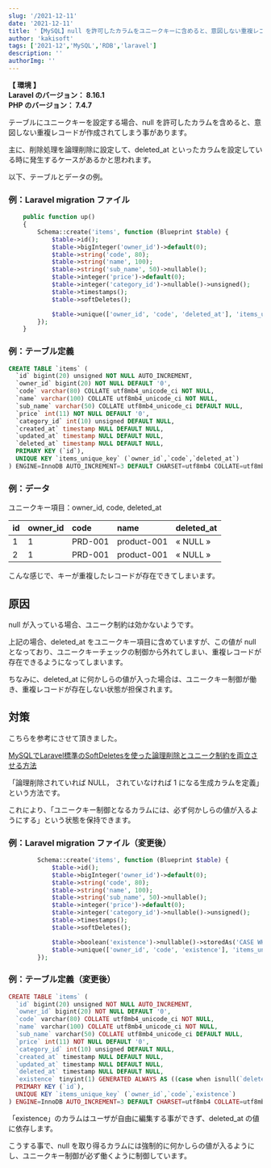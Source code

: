 ```yaml
---
slug: '/2021-12-11'
date: '2021-12-11'
title: '【MySQL】null を許可したカラムをユニークキーに含めると、意図しない重複レコードが許可されてしまう（deleted_at）'
author: 'kakisoft'
tags: ['2021-12','MySQL','RDB','laravel']
description: ''
authorImg: ''
---
```


**【 環境 】**  
**Laravel のバージョン： 8.16.1**  
**PHP のバージョン： 7.4.7**  


テーブルにユニークキーを設定する場合、null を許可したカラムを含めると、意図しない重複レコードが作成されてしまう事があります。  

主に、削除処理を論理削除に設定して、deleted_at といったカラムを設定している時に発生するケースがあるかと思われます。  

以下、テーブルとデータの例。  

### 例：Laravel migration ファイル
```php
    public function up()
    {
        Schema::create('items', function (Blueprint $table) {
            $table->id();
            $table->bigInteger('owner_id')->default(0);
            $table->string('code', 80);
            $table->string('name', 100);
            $table->string('sub_name', 50)->nullable();
            $table->integer('price')->default(0);
            $table->integer('category_id')->nullable()->unsigned();
            $table->timestamps();
            $table->softDeletes();

            $table->unique(['owner_id', 'code', 'deleted_at'], 'items_unique_key');
        });
    }
```

### 例：テーブル定義
```sql
CREATE TABLE `items` (
  `id` bigint(20) unsigned NOT NULL AUTO_INCREMENT,
  `owner_id` bigint(20) NOT NULL DEFAULT '0',
  `code` varchar(80) COLLATE utf8mb4_unicode_ci NOT NULL,
  `name` varchar(100) COLLATE utf8mb4_unicode_ci NOT NULL,
  `sub_name` varchar(50) COLLATE utf8mb4_unicode_ci DEFAULT NULL,
  `price` int(11) NOT NULL DEFAULT '0',
  `category_id` int(10) unsigned DEFAULT NULL,
  `created_at` timestamp NULL DEFAULT NULL,
  `updated_at` timestamp NULL DEFAULT NULL,
  `deleted_at` timestamp NULL DEFAULT NULL,
  PRIMARY KEY (`id`),
  UNIQUE KEY `items_unique_key` (`owner_id`,`code`,`deleted_at`)
) ENGINE=InnoDB AUTO_INCREMENT=3 DEFAULT CHARSET=utf8mb4 COLLATE=utf8mb4_unicode_ci
```

### 例：データ

ユニークキー項目：owner\_id, code, deleted\_at  


|  id   |  owner_id  |  code     |  name         |  deleted_at  |
|:------|:-----------|:----------|:--------------|:-------------|
|  1    |  1         |  PRD-001  |  product-001  |  « NULL »    |
|  2    |  1         |  PRD-001  |  product-001  |  « NULL »    |


こんな感じで、キーが重複したレコードが存在できてしまいます。  


## 原因
null が入っている場合、ユニーク制約は効かないようです。  

上記の場合、deleted\_at をユニークキー項目に含めていますが、この値が null となっており、ユニークキーチェックの制御から外れてしまい、重複レコードが存在できるようになってしまいます。  

ちなみに、deleted\_at に何かしらの値が入った場合は、ユニークキー制御が働き、重複レコードが存在しない状態が担保されます。  


## 対策
こちらを参考にさせて頂きました。  

[MySQLでLaravel標準のSoftDeletesを使った論理削除とユニーク制約を両立させる方法](https://qiita.com/mpyw/items/d3e25860ecaaeb8340ab)  

「論理削除されていれば NULL， されていなければ 1 になる生成カラムを定義」という方法です。  

これにより、「ユニークキー制御となるカラムには、必ず何かしらの値が入るようにする」という状態を保持できます。  

### 例：Laravel migration ファイル（変更後）
```php
        Schema::create('items', function (Blueprint $table) {
            $table->id();
            $table->bigInteger('owner_id')->default(0);
            $table->string('code', 80);
            $table->string('name', 100);
            $table->string('sub_name', 50)->nullable();
            $table->integer('price')->default(0);
            $table->integer('category_id')->nullable()->unsigned();
            $table->timestamps();
            $table->softDeletes();

            $table->boolean('existence')->nullable()->storedAs('CASE WHEN deleted_at IS NULL THEN 1 ELSE NULL END');
            $table->unique(['owner_id', 'code', 'existence'], 'items_unique_key');
        });
```

### 例：テーブル定義（変更後）
```php
CREATE TABLE `items` (
  `id` bigint(20) unsigned NOT NULL AUTO_INCREMENT,
  `owner_id` bigint(20) NOT NULL DEFAULT '0',
  `code` varchar(80) COLLATE utf8mb4_unicode_ci NOT NULL,
  `name` varchar(100) COLLATE utf8mb4_unicode_ci NOT NULL,
  `sub_name` varchar(50) COLLATE utf8mb4_unicode_ci DEFAULT NULL,
  `price` int(11) NOT NULL DEFAULT '0',
  `category_id` int(10) unsigned DEFAULT NULL,
  `created_at` timestamp NULL DEFAULT NULL,
  `updated_at` timestamp NULL DEFAULT NULL,
  `deleted_at` timestamp NULL DEFAULT NULL,
  `existence` tinyint(1) GENERATED ALWAYS AS ((case when isnull(`deleted_at`) then 1 else NULL end)) STORED,
  PRIMARY KEY (`id`),
  UNIQUE KEY `items_unique_key` (`owner_id`,`code`,`existence`)
) ENGINE=InnoDB AUTO_INCREMENT=3 DEFAULT CHARSET=utf8mb4 COLLATE=utf8mb4_unicode_ci
```

「existence」のカラムはユーザが自由に編集する事ができず、deleted_at の値に依存します。  

こうする事で、null を取り得るカラムには強制的に何かしらの値が入るようにし、ユニークキー制御が必ず働くように制御しています。  


